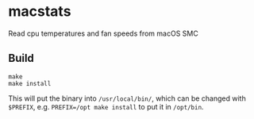 # macstats

Read cpu temperatures and fan speeds from macOS SMC

## Build

```
make
make install
```

This will put the binary into `/usr/local/bin/`, which can be changed with `$PREFIX`,
e.g. `PREFIX=/opt make install` to put it in `/opt/bin`.
